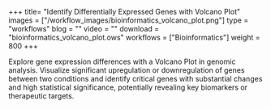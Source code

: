 +++
title= "Identify Differentially Expressed Genes with Volcano Plot"
images =  ["/workflow_images/bioinformatics_volcano_plot.png"]
type = "workflows"
blog =  ""
video = ""
download = "bioinformatics_volcano_plot.ows"
workflows = ["Bioinformatics"]
weight = 800
+++

Explore gene expression differences with a Volcano Plot in genomic analysis. Visualize significant upregulation or downregulation of genes between two conditions and identify critical genes with substantial changes and high statistical significance, potentially revealing key biomarkers or therapeutic targets.
